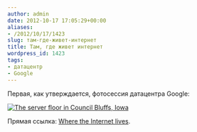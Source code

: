 ```yaml
---
author: admin
date: 2012-10-17 17:05:29+00:00
aliases:
- /2012/10/17/1423
slug: там-где-живет-интернет
title: Там, где живет интернет
wordpress_id: 1423
tags:
- датацентр
- Google
---
```


Первая, как утверждается, фотосессия датацентра Google:

[![The server floor in Council Bluffs, Iowa](/2012/10/GOOGLE_CBF_009.jpg)](http://googleblog.blogspot.com/2012/10/googles-data-centers-inside-look.html)

Прямая ссылка: [Where the Internet lives](http://www.google.com/about/datacenters/gallery).
